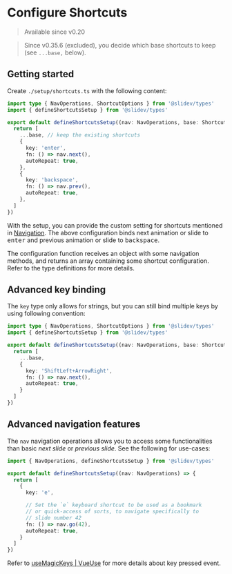 # Configure Shortcuts

> Available since v0.20

> Since v0.35.6 (excluded), you decide which base shortcuts to keep (see `...base,` below).

<Environment type="client" />

## Getting started

Create `./setup/shortcuts.ts` with the following content:

```ts
import type { NavOperations, ShortcutOptions } from '@slidev/types'
import { defineShortcutsSetup } from '@slidev/types'

export default defineShortcutsSetup((nav: NavOperations, base: ShortcutOptions[]) => {
  return [
    ...base, // keep the existing shortcuts
    {
      key: 'enter',
      fn: () => nav.next(),
      autoRepeat: true,
    },
    {
      key: 'backspace',
      fn: () => nav.prev(),
      autoRepeat: true,
    },
  ]
})
```

With the setup, you can provide the custom setting for shortcuts mentioned in [Navigation](/guide/navigation#navigation-bar). The above configuration binds next animation or slide to <kbd>enter</kbd> and previous animation or slide to <kbd>backspace</kbd>.

The configuration function receives an object with some navigation methods, and returns an array containing some shortcut configuration. Refer to the type definitions for more details.

## Advanced key binding

The `key` type only allows for strings, but you can still bind multiple keys by using following convention:

```ts
import type { NavOperations, ShortcutOptions } from '@slidev/types'
import { defineShortcutsSetup } from '@slidev/types'

export default defineShortcutsSetup((nav: NavOperations, base: ShortcutOptions[]) => {
  return [
    ...base,
    {
      key: 'ShiftLeft+ArrowRight',
      fn: () => nav.next(),
      autoRepeat: true,
    }
  ]
})
```

## Advanced navigation features

The `nav` navigation operations allows you to access some functionalities than basic _next slide_ or _previous slide_. See the following for use-cases:

```ts
import { NavOperations, defineShortcutsSetup } from '@slidev/types'

export default defineShortcutsSetup((nav: NavOperations) => {
  return [
    {
      key: 'e',

      // Set the `e` keyboard shortcut to be used as a bookmark
      // or quick-access of sorts, to navigate specifically to
      // slide number 42
      fn: () => nav.go(42),
      autoRepeat: true,
    }
  ]
})
```

Refer to [useMagicKeys | VueUse](https://vueuse.org/core/useMagicKeys/) for more details about key pressed event.
